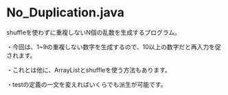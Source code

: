 # No_Duplication.java
shuffleを使わずに重複しないN個の乱数を生成するプログラム。

・今回は、1~9の重複しない数字を生成するので、10以上の数字だと再入力を促されます。

・これとは他に、ArrayListとshuffleを使う方法もあります。

・testの定義の一文を変えればいくらでも派生が可能です。

